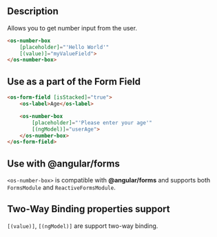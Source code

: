 ## Description

Allows you to get number input from the user.

```html
<os-number-box
    [placeholder]="'Hello World'"
    [(value)]="myValueField">
</os-number-box>
```

## Use as a part of the Form Field

```html
<os-form-field [isStacked]="true">
    <os-label>Age</os-label>

    <os-number-box
        [placeholder]="'Please enter your age'"
        [(ngModel)]="userAge">
    </os-number-box>
</os-form-field>
```

## Use with **@angular/forms**

`<os-number-box>` is compatible with **@angular/forms** and supports both `FormsModule` and `ReactiveFormsModule`.

## Two-Way Binding properties support

`[(value)]`, `[(ngModel)]` are support two-way binding.
